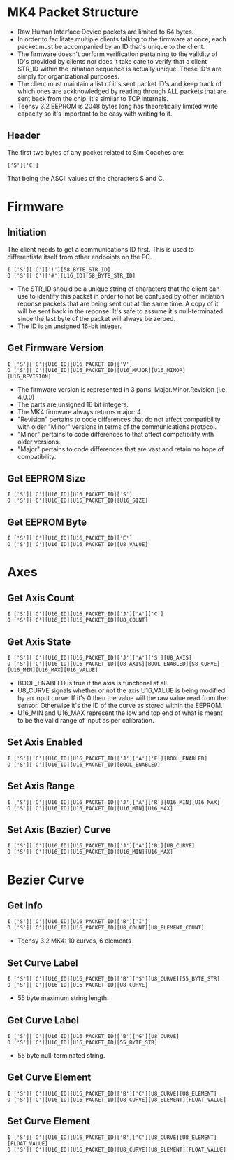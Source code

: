 
# MK4 Packet Structure

* Raw Human Interface Device packets are limited to 64 bytes.
* In order to facilitate multiple clients talking to the firmware at once, each packet must be accompanied by an ID that's unique to the client.
* The firmware doesn't perform verification pertaining to the validity of ID's provided by clients nor does it take care to verify that a client STR_ID within the initiation sequence is actually unique. These ID's are simply for organizational purposes.
* The client must maintain a list of it's sent packet ID's and keep track of which ones are ackknowledged by reading through ALL packets that are sent back from the chip. It's similar to TCP internals.
* Teensy 3.2 EEPROM is 2048 bytes long has theoretically limited write capacity so it's important to be easy with writing to it.

## Header

The first two bytes of any packet related to Sim Coaches are:

```
['S']['C']
```

That being the ASCII values of the characters S and C.

# Firmware

## Initiation

The client needs to get a communications ID first. This is used to differentiate itself from other endpoints on the PC.

```
I ['S']['C']['!'][58_BYTE_STR_ID]
O ['S']['C']['#'][U16_ID][58_BYTE_STR_ID]
```

* The STR_ID should be a unique string of characters that the client can use to identify this packet in order to not be confused by other initiation reponse packets that are being sent out at the same time. A copy of it will be sent back in the reponse. It's safe to assume it's null-terminated since the last byte of the packet will always be zeroed.
* The ID is an unsigned 16-bit integer.

## Get Firmware Version

```
I ['S']['C'][U16_ID][U16_PACKET_ID]['V']
O ['S']['C'][U16_ID][U16_PACKET_ID][U16_MAJOR][U16_MINOR][U16_REVISION]
```

* The firmware version is represented in 3 parts: Major.Minor.Revision (i.e. 4.0.0)
* The parts are unsigned 16 bit integers.
* The MK4 firmware always returns major: 4
* "Revision" pertains to code differences that do not affect compatibility with older "Minor" versions in terms of the communications protocol.
* "Minor" pertains to code differences to that affect compatibility with older versions.
* "Major" pertains to code differences that are vast and retain no hope of compatibility.

## Get EEPROM Size

```
I ['S']['C'][U16_ID][U16_PACKET_ID]['S']
O ['S']['C'][U16_ID][U16_PACKET_ID][U16_SIZE]
```

## Get EEPROM Byte

```
I ['S']['C'][U16_ID][U16_PACKET_ID]['E']
O ['S']['C'][U16_ID][U16_PACKET_ID][U8_VALUE]
```

# Axes

## Get Axis Count

```
I ['S']['C'][U16_ID][U16_PACKET_ID]['J']['A']['C']
O ['S']['C'][U16_ID][U16_PACKET_ID][U8_COUNT]
```

## Get Axis State

```
I ['S']['C'][U16_ID][U16_PACKET_ID]['J']['A']['S'][U8_AXIS]
O ['S']['C'][U16_ID][U16_PACKET_ID][U8_AXIS][BOOL_ENABLED][S8_CURVE][U16_MIN][U16_MAX][U16_VALUE]
```

* BOOL_ENABLED is true if the axis is functional at all.
* U8_CURVE signals whether or not the axis U16_VALUE is being modified by an input curve. If it's 0 then the value will the raw value read from the sensor. Otherwise it's the ID of the curve as stored within the EEPROM.
* U16_MIN and U16_MAX represent the low and top end of what is meant to be the valid range of input as per calibration.

## Set Axis Enabled

```
I ['S']['C'][U16_ID][U16_PACKET_ID]['J']['A']['E'][BOOL_ENABLED]
O ['S']['C'][U16_ID][U16_PACKET_ID][BOOL_ENABLED]
```
## Set Axis Range

```
I ['S']['C'][U16_ID][U16_PACKET_ID]['J']['A']['R'][U16_MIN][U16_MAX]
O ['S']['C'][U16_ID][U16_PACKET_ID][U16_MIN][U16_MAX]
```

## Set Axis (Bezier) Curve

```
I ['S']['C'][U16_ID][U16_PACKET_ID]['J']['A']['B'][U8_CURVE]
O ['S']['C'][U16_ID][U16_PACKET_ID][U16_MIN][U16_MAX]
```

# Bezier Curve

## Get Info

```
I ['S']['C'][U16_ID][U16_PACKET_ID]['B']['I']
O ['S']['C'][U16_ID][U16_PACKET_ID][U8_COUNT][U8_ELEMENT_COUNT]
```

* Teensy 3.2 MK4: 10 curves, 6 elements

## Set Curve Label

```
I ['S']['C'][U16_ID][U16_PACKET_ID]['B']['S'][U8_CURVE][55_BYTE_STR]
O ['S']['C'][U16_ID][U16_PACKET_ID][U8_CURVE]
```

* 55 byte maximum string length.

## Get Curve Label

```
I ['S']['C'][U16_ID][U16_PACKET_ID]['B']['G'][U8_CURVE]
O ['S']['C'][U16_ID][U16_PACKET_ID][55_BYTE_STR]
```

* 55 byte null-terminated string.

## Get Curve Element

```
I ['S']['C'][U16_ID][U16_PACKET_ID]['B']['C'][U8_CURVE][U8_ELEMENT]
O ['S']['C'][U16_ID][U16_PACKET_ID][U8_CURVE][U8_ELEMENT][FLOAT_VALUE]
```

## Set Curve Element

```
I ['S']['C'][U16_ID][U16_PACKET_ID]['B']['C'][U8_CURVE][U8_ELEMENT][FLOAT_VALUE]
O ['S']['C'][U16_ID][U16_PACKET_ID][U8_CURVE][U8_ELEMENT][FLOAT_VALUE]
```